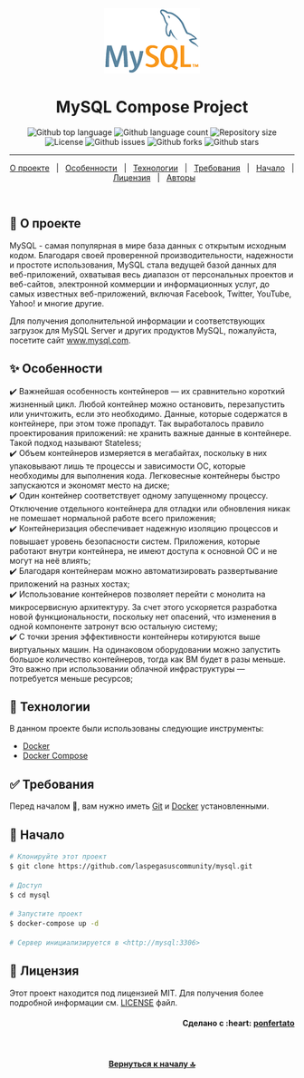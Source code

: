 <div align="center" id="top"> 
  <img src="./.github/app.png" alt="MySQL Logo" />
</div>

<h1 align="center">MySQL Compose Project</h1>

<p align="center">
  <img alt="Github top language" src="https://img.shields.io/github/languages/top/laspegasuscommunity/mysql?color=56BEB8">
  <img alt="Github language count" src="https://img.shields.io/github/languages/count/laspegasuscommunity/mysql?color=56BEB8">
  <img alt="Repository size" src="https://img.shields.io/github/repo-size/laspegasuscommunity/mysql?color=56BEB8">
  <img alt="License" src="https://img.shields.io/github/license/laspegasuscommunity/mysql?color=56BEB8">
  <img alt="Github issues" src="https://img.shields.io/github/issues/laspegasuscommunity/mysql?color=56BEB8" />
  <img alt="Github forks" src="https://img.shields.io/github/forks/laspegasuscommunity/mysql?color=56BEB8" />
  <img alt="Github stars" src="https://img.shields.io/github/stars/laspegasuscommunity/mysql?color=56BEB8" />
</p>

<hr>

<p align="center">
  <a href="#dart-о-проекте">О проекте</a> &#xa0; | &#xa0;
  <a href="#sparkles-особенности">Особенности</a> &#xa0; | &#xa0;
  <a href="#rocket-технологии">Технологии</a> &#xa0; | &#xa0;
  <a href="#white_check_mark-требования">Требования</a> &#xa0; | &#xa0;
  <a href="#checkered_flag-начало">Начало</a> &#xa0; | &#xa0;
  <a href="#memo-лицензия">Лицензия</a> &#xa0; | &#xa0;
  <a href="https://github.com/orgs/laspegasuscommunity/people" target="_blank">Авторы</a>
</p>

<br>

## :dart: О проекте ##

MySQL - самая популярная в мире база данных с открытым исходным кодом. Благодаря своей проверенной производительности, надежности и простоте использования, MySQL стала ведущей базой данных для веб-приложений, охватывая весь диапазон от персональных проектов и веб-сайтов, электронной коммерции и информационных услуг, до самых известных веб-приложений, включая Facebook, Twitter, YouTube, Yahoo! и многие другие.

Для получения дополнительной информации и соответствующих загрузок для MySQL Server и других продуктов MySQL, пожалуйста, посетите сайт www.mysql.com.

## :sparkles: Особенности ##

:heavy_check_mark: Важнейшая особенность контейнеров — их сравнительно короткий жизненный цикл. Любой контейнер можно остановить, перезапустить или уничтожить, если это необходимо. Данные, которые содержатся в контейнере, при этом тоже пропадут. Так выработалось правило проектирования приложений: не хранить важные данные в контейнере. Такой подход называют Stateless;\
:heavy_check_mark: Объем контейнеров измеряется в мегабайтах, поскольку в них упаковывают лишь те процессы и зависимости ОС, которые необходимы для выполнения кода. Легковесные контейнеры быстро запускаются и экономят место на диске;\
:heavy_check_mark: Один контейнер соответствует одному запущенному процессу. Отключение отдельного контейнера для отладки или обновления никак не помешает нормальной работе всего приложения;\
:heavy_check_mark: Контейнеризация обеспечивает надежную изоляцию процессов и повышает уровень безопасности систем. Приложения, которые работают внутри контейнера, не имеют доступа к основной ОС и не могут на неё влиять;\
:heavy_check_mark: Благодаря контейнерам можно автоматизировать развертывание приложений на разных хостах;\
:heavy_check_mark: Использование контейнеров позволяет перейти с монолита на микросервисную архитектуру. За счет этого ускоряется разработка новой функциональности, поскольку нет опасений, что изменения в одной компоненте затронут всю остальную систему;\
:heavy_check_mark: С точки зрения эффективности контейнеры котируются выше виртуальных машин. На одинаковом оборудовании можно запустить большое количество контейнеров, тогда как ВМ будет в разы меньше. Это важно при использовании облачной инфраструктуры — потребуется меньше ресурсов;

## :rocket: Технологии ##

В данном проекте были использованы следующие инструменты:

- [Docker](https://www.docker.com/)
- [Docker Compose](https://docs.docker.com/compose/)

## :white_check_mark: Требования ##

Перед началом :checkered_flag:, вам нужно иметь [Git](https://git-scm.com) и [Docker](https://www.docker.com/) установленными.

## :checkered_flag: Начало ##

```bash
# Клонируйте этот проект
$ git clone https://github.com/laspegasuscommunity/mysql.git

# Доступ
$ cd mysql

# Запустите проект
$ docker-compose up -d

# Сервер инициализируется в <http://mysql:3306>
```

## :memo: Лицензия ##

Этот проект находится под лицензией MIT. Для получения более подробной информации см. [LICENSE](LICENSE) файл.

<h4 align="right"> 
	Сделано с :heart: <a href="https://github.com/orgs/laspegasuscommunity/people/ponfertato" target="_blank">ponfertato</a>
</h4> 

&#xa0;

<h4 align="center"> 
	<a href="#top">Вернуться к началу 🔝</a>
</h4> 